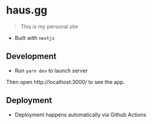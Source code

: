 # haus.gg

> This is my personal site

- Built with `nextjs`

## Development

- Run `yarn dev` to launch server

Then open http://localhost:3000/ to see the app.

## Deployment

- Deployment happens automatically via Github Actions
